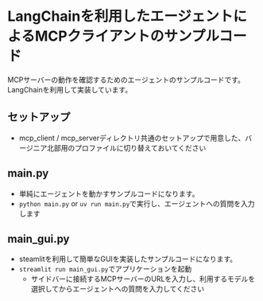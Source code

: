 # LangChainを利用したエージェントによるMCPクライアントのサンプルコード

MCPサーバーの動作を確認するためのエージェントのサンプルコードです。
LangChainを利用して実装しています。

## セットアップ

- mcp_client / mcp_serverディレクトリ共通のセットアップで用意した、バージニア北部用のプロファイルに切り替えておいてください

## main.py
- 単純にエージェントを動かすサンプルコードになります。
- ```python main.py``` or ```uv run main.py```で実行し、エージェントへの質問を入力します

## main_gui.py
- steamlitを利用して簡単なGUIを実装したサンプルコードになります。
- ```streamlit run main_gui.py```でアプリケーションを起動
    - サイドバーに接続するMCPサーバーのURLを入力し、利用するモデルを選択してからエージェントへの質問を入力してください 